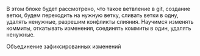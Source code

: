В этом блоке будет рассмотрено, что такое ветвление в git,
создание ветки, будем переходить на нужную ветку, 
сливать ветки в одну, удалять ненужные, разрешим конфликты слияния. 
Научимся изменять коммиты, откатывать изменения, соединять коммиты в один, удалять ненужные.

Объединение зафиксированных изменений